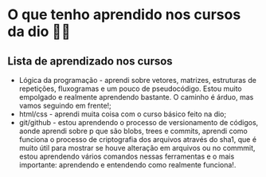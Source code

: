 # O que tenho aprendido nos cursos da dio :man_student:



## Lista de aprendizado nos cursos



- Lógica da programação - aprendi sobre vetores, matrizes, estruturas de repetições, fluxogramas e um pouco de pseudocódigo. Estou muito empolgado e realmente aprendendo bastante. O caminho é árduo, mas vamos seguindo em frente!;
- html/css - aprendi muita coisa com o curso básico feito na dio;
- git/github - estou aprendendo o processo de versionamento de códigos, aonde aprendi sobre p que são blobs, trees e commits, aprendi como funciona o processo de criptografia dos arquivos através do sha1, que é  muito útil para mostrar se houve alteração em arquivos ou no commmit, estou aprendendo vários comandos nessas ferramentas e o mais importante: aprendendo e entendendo como realmente funciona!.

